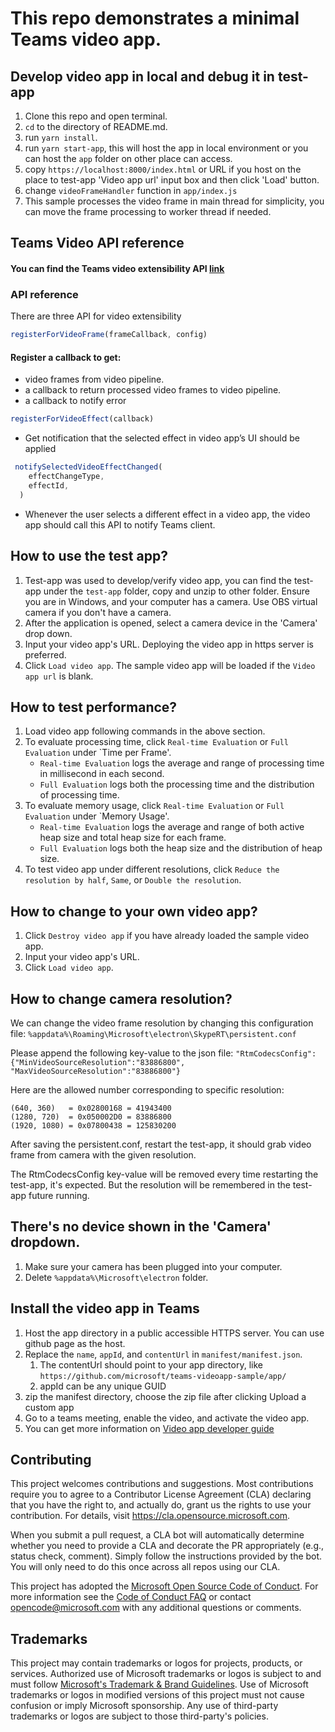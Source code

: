 # This repo demonstrates a minimal Teams video app.

## Develop video app in local and debug it in test-app

1. Clone this repo  and open terminal.
2. `cd` to the directory of README.md.
3. run `yarn install`.
4. run `yarn start-app`, this will host the app in local environment or you can host the `app` folder on other place can access.
5. copy `https://localhost:8000/index.html` or URL if you host on the place to test-app 'Video app url' input box and then click 'Load' button.
6. change `videoFrameHandler` function in `app/index.js`
7. This sample processes the video frame in main thread for simplicity, you can move the frame processing to worker thread if needed.


## Teams Video API reference
#### You can find the Teams video extensibility API [link](https://github.com/OfficeDev/microsoft-teams-library-js/blob/master/src/public/video.ts)

### API reference
There are three API for video extensibility
```javascript
registerForVideoFrame(frameCallback, config) 
```
#### Register a callback to get: 
- video frames from video pipeline.
- a callback to return processed video frames to video pipeline. 
- a callback to notify error 

```javascript
registerForVideoEffect(callback)
```
- Get notification that the selected effect in video app’s UI should be applied
```javascript
 notifySelectedVideoEffectChanged(
    effectChangeType,
    effectId,
  ) 
  ```
  - Whenever the user selects a different effect in a video app, the video app should call this API to notify Teams client. 
## How to use the test app?

1. Test-app was used to develop/verify video app, you can find the test-app under the `test-app` folder, copy and unzip to other folder. Ensure you are in Windows, and your computer has a camera. Use OBS virtual camera if you don't have a camera.
2. After the application is opened, select a camera device in the 'Camera' drop down.
3. Input your video app's URL. Deploying the video app in https server is preferred.
4. Click `Load video app`. The sample video app will be loaded if the `Video app url` is blank.

## How to test performance?

1. Load video app following commands in the above section.
2. To evaluate processing time, click `Real-time Evaluation` or `Full Evaluation` under `Time per Frame'. 
    - `Real-time Evaluation` logs the average and range of processing time in millisecond in each second.
    - `Full Evaluation` logs both the processing time and the distribution of processing time.
3. To evaluate memory usage, click `Real-time Evaluation` or `Full Evaluation` under `Memory Usage'. 
    - `Real-time Evaluation` logs the average and range of both active heap size and total heap size for each frame.
    - `Full Evaluation` logs both the heap size and the distribution of heap size.
4. To test video app under different resolutions, click `Reduce the resolution by half`, `Same`, or `Double the resolution`. 


## How to change to your own video app?

1. Click `Destroy video app` if you have already loaded the sample video app.
2. Input your video app's URL.
3. Click `Load video app`.

## How to change camera resolution?

We can change the video frame resolution by changing this configuration file: `%appdata%\Roaming\Microsoft\electron\SkypeRT\persistent.conf`

Please append the following key-value to the json file: `"RtmCodecsConfig": {"MinVideoSourceResolution":"83886800", "MaxVideoSourceResolution":"83886800"}`

Here are the allowed number corresponding to specific resolution:

```
(640, 360)   = 0x02800168 = 41943400
(1280, 720)  = 0x050002D0 = 83886800
(1920, 1080) = 0x07800438 = 125830200
```

After saving the persistent.conf, restart the test-app, it should grab video frame from camera with the given resolution.
 
The RtmCodecsConfig key-value will be removed every time restarting the test-app, it's expected. But the resolution will be remembered in the test-app future running.

## There's no device shown in the 'Camera' dropdown.

1. Make sure your camera has been plugged into your computer.
2. Delete `%appdata%\Microsoft\electron` folder.
## Install the video app in Teams
1. Host the app directory in a public accessible HTTPS server. You can use github page as the host.
2. Replace the `name`, `appId`, and `contentUrl` in `manifest/manifest.json`.
    1. The contentUrl should point to your app directory, like `https://github.com/microsoft/teams-videoapp-sample/app/`
    2. appId can be any unique GUID
3. zip the manifest directory, choose the zip file after clicking Upload a custom app
4. Go to a teams meeting, enable the video, and activate the video app.
5. You can get more information on [Video app developer guide](https://github.com/microsoft/teams-videoapp-sample/wiki/Teams-Video-App-Developer-Guide)


## Contributing

This project welcomes contributions and suggestions.  Most contributions require you to agree to a
Contributor License Agreement (CLA) declaring that you have the right to, and actually do, grant us
the rights to use your contribution. For details, visit https://cla.opensource.microsoft.com.

When you submit a pull request, a CLA bot will automatically determine whether you need to provide
a CLA and decorate the PR appropriately (e.g., status check, comment). Simply follow the instructions
provided by the bot. You will only need to do this once across all repos using our CLA.

This project has adopted the [Microsoft Open Source Code of Conduct](https://opensource.microsoft.com/codeofconduct/).
For more information see the [Code of Conduct FAQ](https://opensource.microsoft.com/codeofconduct/faq/) or
contact [opencode@microsoft.com](mailto:opencode@microsoft.com) with any additional questions or comments.

## Trademarks

This project may contain trademarks or logos for projects, products, or services. Authorized use of Microsoft 
trademarks or logos is subject to and must follow 
[Microsoft's Trademark & Brand Guidelines](https://www.microsoft.com/en-us/legal/intellectualproperty/trademarks/usage/general).
Use of Microsoft trademarks or logos in modified versions of this project must not cause confusion or imply Microsoft sponsorship.
Any use of third-party trademarks or logos are subject to those third-party's policies.
